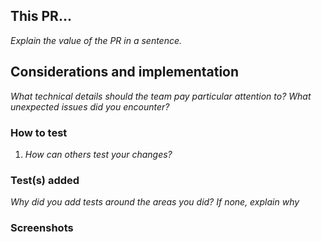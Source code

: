 ## This PR...

_Explain the value of the PR in a sentence._

## Considerations and implementation

_What technical details should the team pay particular attention to? What unexpected issues did you encounter?_

### How to test

1. _How can others test your changes?_

### Test(s) added

_Why did you add tests around the areas you did? If none, explain why_

### Screenshots
